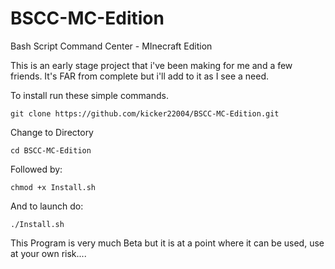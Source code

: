 # BSCC-MC-Edition
Bash Script Command Center - MInecraft Edition

This is an early stage project that i've been making for me and a few friends. It's FAR from complete but i'll add to it as I see a need.

To install run these simple commands.

`git clone https://github.com/kicker22004/BSCC-MC-Edition.git`

Change to Directory

`cd BSCC-MC-Edition`

Followed by:

`chmod +x Install.sh`

And to launch do:

`./Install.sh`

This Program is very much Beta but it is at a point where it can be used, use at your own risk....
